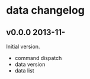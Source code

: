 # data changelog


## v0.0.0 2013-11-

Initial version.

- command dispatch
- data version
- data list
